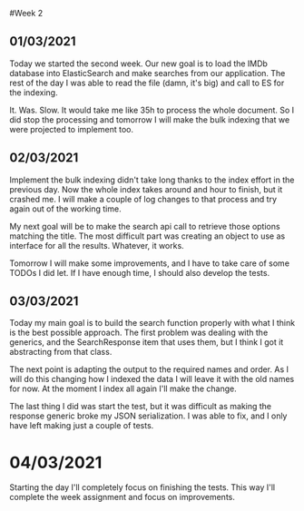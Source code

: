 #Week 2

## 01/03/2021

Today we started the second week.
Our new goal is to load the IMDb database into ElasticSearch and make searches from our application.
The rest of the day I was able to read the file (damn, it's big) and call to ES for the indexing.

It. Was. Slow. It would take me like 35h to process the whole document.
So I did stop the processing and tomorrow I will make the bulk indexing that we were projected to implement too.

## 02/03/2021

Implement the bulk indexing didn't take long thanks to the index effort in the previous day.
Now the whole index takes around and hour to finish, but it crashed me.
I will make a couple of log changes to that process and try again out of the working time.

My next goal will be to make the search api call to retrieve those options matching the title.
The most difficult part was creating an object to use as interface for all the results.
Whatever, it works.

Tomorrow I will make some improvements, and I have to take care of some TODOs I did let.
If I have enough time, I should also develop the tests.

## 03/03/2021

Today my main goal is to build the search function properly with what I think is the best possible approach.
The first problem was dealing with the generics, and the SearchResponse item that uses them, but I think I got it abstracting from that class.

The next point is adapting the output to the required names and order.
As I will do this changing how I indexed the data I will leave it with the old names for now.
At the moment I index all again I'll make the change.

The last thing I did was start the test, but it was difficult as making the response generic broke my JSON serialization.
I was able to fix, and I only have left making just a couple of tests.

# 04/03/2021

Starting the day I'll completely focus on finishing the tests.
This way I'll complete the week assignment and focus on improvements.